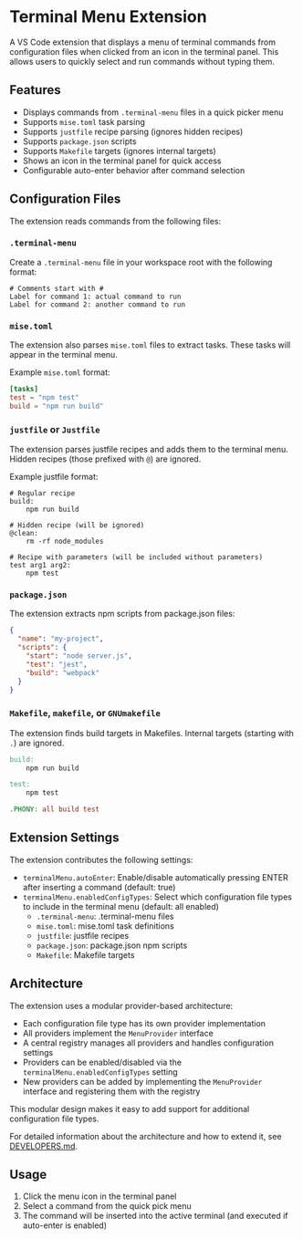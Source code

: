 # Terminal Menu Extension

A VS Code extension that displays a menu of terminal commands from configuration files when clicked from an icon in the terminal panel. This allows users to quickly select and run commands without typing them.

## Features

- Displays commands from `.terminal-menu` files in a quick picker menu
- Supports `mise.toml` task parsing
- Supports `justfile` recipe parsing (ignores hidden recipes)
- Supports `package.json` scripts
- Supports `Makefile` targets (ignores internal targets)
- Shows an icon in the terminal panel for quick access
- Configurable auto-enter behavior after command selection

## Configuration Files

The extension reads commands from the following files:

### `.terminal-menu`

Create a `.terminal-menu` file in your workspace root with the following format:
```
# Comments start with #
Label for command 1: actual command to run
Label for command 2: another command to run
```

### `mise.toml`

The extension also parses `mise.toml` files to extract tasks. These tasks will appear in the terminal menu.

Example `mise.toml` format:
```toml
[tasks]
test = "npm test"
build = "npm run build"
```

### `justfile` or `Justfile`

The extension parses justfile recipes and adds them to the terminal menu. Hidden recipes (those prefixed with `@`) are ignored.

Example justfile format:
```
# Regular recipe
build:
    npm run build

# Hidden recipe (will be ignored)
@clean:
    rm -rf node_modules

# Recipe with parameters (will be included without parameters)
test arg1 arg2:
    npm test
```

### `package.json`

The extension extracts npm scripts from package.json files:

```json
{
  "name": "my-project",
  "scripts": {
    "start": "node server.js",
    "test": "jest",
    "build": "webpack"
  }
}
```

### `Makefile`, `makefile`, or `GNUmakefile`

The extension finds build targets in Makefiles. Internal targets (starting with `.`) are ignored.

```makefile
build:
	npm run build

test:
	npm test

.PHONY: all build test
```

## Extension Settings

The extension contributes the following settings:

* `terminalMenu.autoEnter`: Enable/disable automatically pressing ENTER after inserting a command (default: true)
* `terminalMenu.enabledConfigTypes`: Select which configuration file types to include in the terminal menu (default: all enabled)
  * `.terminal-menu`: .terminal-menu files
  * `mise.toml`: mise.toml task definitions
  * `justfile`: justfile recipes
  * `package.json`: package.json npm scripts
  * `Makefile`: Makefile targets

## Architecture

The extension uses a modular provider-based architecture:

- Each configuration file type has its own provider implementation
- All providers implement the `MenuProvider` interface
- A central registry manages all providers and handles configuration settings
- Providers can be enabled/disabled via the `terminalMenu.enabledConfigTypes` setting
- New providers can be added by implementing the `MenuProvider` interface and registering them with the registry

This modular design makes it easy to add support for additional configuration file types.

For detailed information about the architecture and how to extend it, see [DEVELOPERS.md](DEVELOPERS.md).

## Usage

1. Click the menu icon in the terminal panel
2. Select a command from the quick pick menu
3. The command will be inserted into the active terminal (and executed if auto-enter is enabled)

